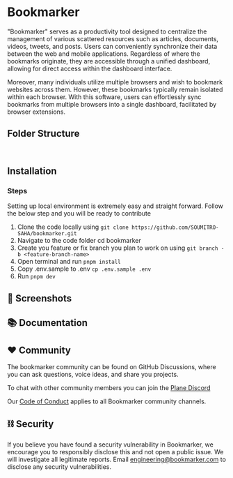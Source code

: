 # Bookmarker

"Bookmarker" serves as a productivity tool designed to centralize the management of various scattered resources such as articles, documents, videos, tweets, and posts. Users can conveniently synchronize their data between the web and mobile applications. Regardless of where the bookmarks originate, they are accessible through a unified dashboard, allowing for direct access within the dashboard interface.

Moreover, many individuals utilize multiple browsers and wish to bookmark websites across them. However, these bookmarks typically remain isolated within each browser. With this software, users can effortlessly sync bookmarks from multiple browsers into a single dashboard, facilitated by browser extensions.

## Folder Structure

```


```

## Installation

### Steps

Setting up local environment is extremely easy and straight forward. Follow the below step and you will be ready to contribute

1. Clone the code locally using `git clone https://github.com/SOUMITRO-SAHA/bookmarker.git`
2. Navigate to the code folder cd bookmarker
3. Create you feature or fix branch you plan to work on using `git branch -b <feature-branch-name>`
4. Open terminal and run `pnpm install`
5. Copy .env.sample to .env
`cp .env.sample .env`
6. Run `pnpm dev`

## 📸 Screenshots

## 📚 Documentation

## ❤️ Community

The bookmarker community can be found on GitHub Discussions, where you can ask questions, voice ideas, and share you projects.

To chat with other community members you can join the [Plane Discord](https://)

Our [Code of Conduct]() applies to all Bookmarker community channels.

## ⛓️ Security

If you believe you have found a security vulnerability in Bookmarker, we encourage you to responsibly disclose this and not open a public issue. We will investigate all legitimate reports. Email [engineering@bookmarker.com](mailto:engineering@bookmarker.com) to disclose any security vulnerabilities.
